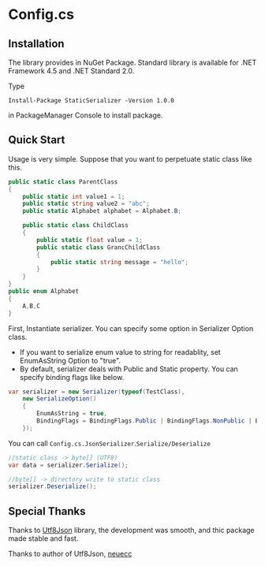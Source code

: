 # Config.cs

## Installation
The library provides in NuGet Package.
Standard library is available for .NET Framework 4.5 and .NET Standard 2.0.

Type
```
Install-Package StaticSerializer -Version 1.0.0
```
in PackageManager Console to install package.

## Quick Start
Usage is very simple.
Suppose that you want to perpetuate static class like this.
```cs
public static class ParentClass
{
    public static int value1 = 1;
    public static string value2 = "abc";
    public static Alphabet alphabet = Alphabet.B;

    public static class ChildClass
    {
        public static float value = 1;
        public static class GrancChildClass
        {
            public static string message = "hello";
        }
    }
}
public enum Alphabet
{
    A,B,C
}
```
First, Instantiate serializer.
You can specify some option in Serializer Option class.

- If you want to serialize enum value to string for readablity, set EnumAsString Option to "true".
- By default, serializer deals with Public and Static property. You can specify binding flags like below.
```cs
var serializer = new Serializer(typeof(TestClass),
    new SerializeOption()
    {
        EnumAsString = true,
        BindingFlags = BindingFlags.Public | BindingFlags.NonPublic | BindingFlags.Static
    });
```

You can call ```Config.cs.JsonSerializer```.```Serialize/Deserialize```
```cs
//static class -> byte[] (UTF8)
var data = serializer.Serialize();

//byte[] -> directory write to static class
serializer.Deserialize();
```

## Special Thanks
Thanks to [Utf8Json](https://github.com/neuecc/Utf8Json) library, the development was smooth, and thic package made stable and fast.

Thanks to author of Utf8Json, [neuecc](https://github.com/neuecc/)